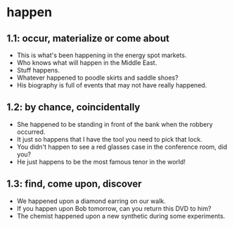 # happen
## 1.1: occur, materialize or come about

  *  This is what's been happening in the energy spot markets.
  *  Who knows what will happen in the Middle East.
  *  Stuff happens.
  *  Whatever happened to poodle skirts and saddle shoes?
  *  His biography is full of events that may not have really happened.

## 1.2: by chance, coincidentally

  *  She happened to be standing in front of the bank when the robbery occurred.
  *  It just so happens that I have the tool you need to pick that lock.
  *  You didn't happen to see a red glasses case in the conference room, did you?
  *  He just happens to be the most famous tenor in the world!

## 1.3: find, come upon, discover

  *  We happened upon a diamond earring on our walk.
  *  If you happen upon Bob tomorrow, can you return this DVD to him?
  *  The chemist happened upon a new synthetic during some experiments.
